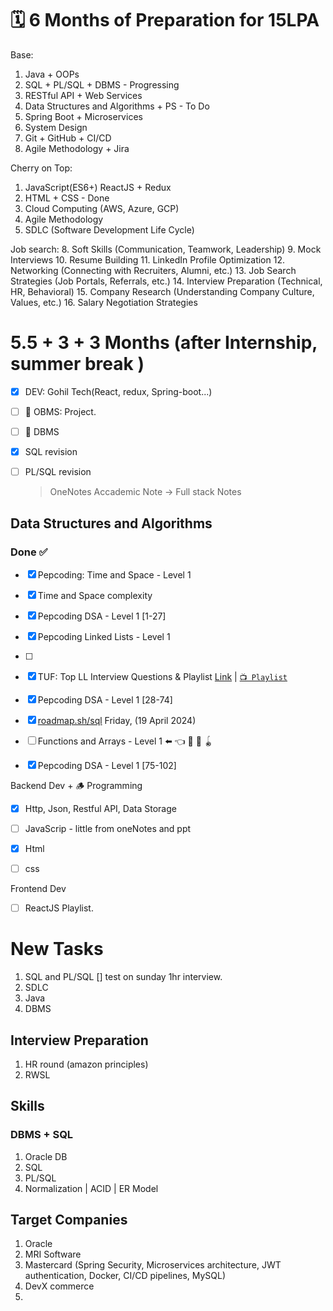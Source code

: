 # 🗓️ 6 Months of Preparation for 15LPA

Base:
1. Java + OOPs
2. SQL + PL/SQL + DBMS                      - Progressing
3. RESTful API + Web Services
4. Data Structures and Algorithms + PS      - To Do
5. Spring Boot + Microservices
6. System Design
7. Git + GitHub + CI/CD
8. Agile Methodology + Jira

Cherry on Top:
1. JavaScript(ES6+) ReactJS + Redux
2. HTML + CSS                               - Done
3.  Cloud Computing (AWS, Azure, GCP)
4.  Agile Methodology
5.  SDLC (Software Development Life Cycle)

Job search:
8.  Soft Skills (Communication, Teamwork, Leadership)
9.  Mock Interviews
10. Resume Building
11. LinkedIn Profile Optimization
12. Networking (Connecting with Recruiters, Alumni, etc.)
13. Job Search Strategies (Job Portals, Referrals, etc.)
14. Interview Preparation (Technical, HR, Behavioral)
15. Company Research (Understanding Company Culture, Values, etc.)
16. Salary Negotiation Strategies





#  5.5 + 3 + 3 Months (after Internship, summer break ) 
- [x] DEV: Gohil Tech(React, redux, Spring-boot...)
- [ ] 🪻 OBMS: Project.
- [ ] 🪻 DBMS 
- [x] SQL revision
- [ ] PL/SQL revision
  > OneNotes Accademic Note -> Full stack Notes


## Data Structures and Algorithms
### Done ✅
- [x] Pepcoding: Time and Space - Level 1 
- [x] Time and Space complexity
- [x] Pepcoding DSA - Level 1 [1-27]
- [x] Pepcoding Linked Lists - Level 1
- [ ] 
- [x] TUF: Top LL Interview Questions & Playlist [Link](https://takeuforward.org/linked-list/top-linkedlist-interview-questions-structured-path-with-video-solutions) | [`📺 Playlist`](https://www.youtube.com/playlist?list=PLgUwDviBIf0rAuz8tVcM0AymmhTRsfaLU)
- [x] Pepcoding DSA - Level 1 [28-74]
- [x] [roadmap.sh/sql](https://roadmap.sh/sql) Friday, (19 April 2024)
- [ ] Functions and Arrays - Level 1                                                 ⬅️ 👈 🚌 🚎 🪀
- [x] Pepcoding DSA - Level 1 [75-102]



Backend Dev + 🪵 Programming
- [x] Http, Json, Restful API, Data Storage
- [ ] JavaScrip - little from oneNotes and ppt
- [x] Html
- [ ] css



Frontend Dev
- [ ] ReactJS Playlist.


# New Tasks
1. SQL and PL/SQL [] test on sunday 1hr interview.
2. SDLC
3. Java
4. DBMS



## Interview Preparation
1. HR round (amazon principles)
2. RWSL













## Skills


### DBMS + SQL
1. Oracle DB
2. SQL
3. PL/SQL
4. Normalization | ACID | ER Model 



## Target Companies
1. Oracle
2. MRI Software
3. Mastercard (Spring Security, Microservices architecture, JWT authentication, Docker, CI/CD pipelines, MySQL)
4. DevX commerce
5. 